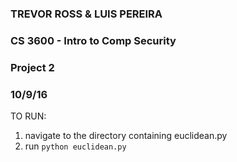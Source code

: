 ### TREVOR ROSS & LUIS PEREIRA
### CS 3600 - Intro to Comp Security
### Project 2
### 10/9/16

TO RUN:
1. navigate to the directory containing euclidean.py
2. run ```python euclidean.py```